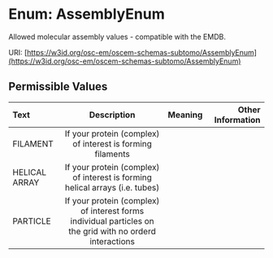 
# Enum: AssemblyEnum

Allowed molecular assembly values - compatible with the EMDB.

URI: [https://w3id.org/osc-em/oscem-schemas-subtomo/AssemblyEnum](https://w3id.org/osc-em/oscem-schemas-subtomo/AssemblyEnum)


## Permissible Values

| Text | Description | Meaning | Other Information |
| :--- | :---: | :---: | ---: |
| FILAMENT | If your protein (complex) of interest is forming filaments |  |  |
| HELICAL ARRAY | If your protein (complex) of interest is forming helical arrays (i.e. tubes) |  |  |
| PARTICLE | If your protein (complex) of interest forms individual particles on the grid with no orderd interactions |  |  |


